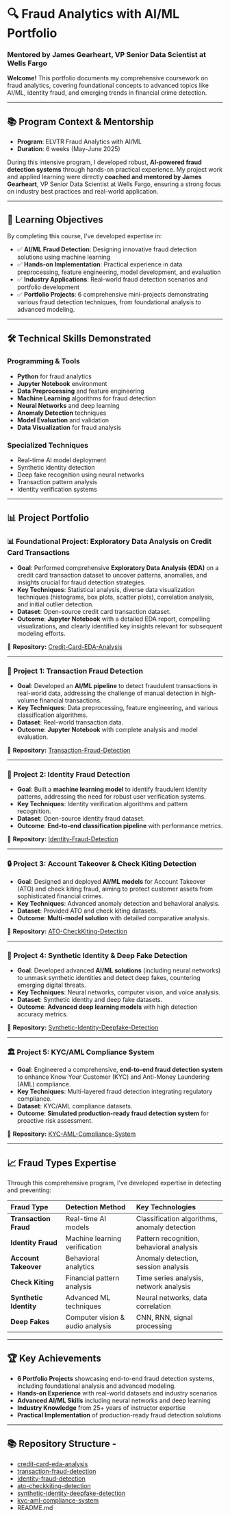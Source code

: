 # 🔍 Fraud Analytics with AI/ML Portfolio
### Mentored by James Gearheart, VP Senior Data Scientist at Wells Fargo
**Welcome!** This portfolio documents my comprehensive coursework on fraud analytics, covering foundational concepts to advanced topics like AI/ML, identity fraud, and emerging trends in financial crime detection.

---

## 📚 Program Context & Mentorship

* **Program**: ELVTR Fraud Analytics with AI/ML
* **Duration**: 6 weeks (May-June 2025)

During this intensive program, I developed robust, **AI-powered fraud detection systems** through hands-on practical experience. My project work and applied learning were directly **coached and mentored by James Gearheart**, VP Senior Data Scientist at Wells Fargo, ensuring a strong focus on industry best practices and real-world application.

---

## 🎯 Learning Objectives

By completing this course, I've developed expertise in:

* ✅ **AI/ML Fraud Detection**: Designing innovative fraud detection solutions using machine learning
* ✅ **Hands-on Implementation**: Practical experience in data preprocessing, feature engineering, model development, and evaluation
* ✅ **Industry Applications**: Real-world fraud detection scenarios and portfolio development
* ✅ **Portfolio Projects**: 6 comprehensive mini-projects demonstrating various fraud detection techniques, from foundational analysis to advanced modeling.

---

## 🛠️ Technical Skills Demonstrated

### Programming & Tools

* **Python** for fraud analytics
* **Jupyter Notebook** environment
* **Data Preprocessing** and feature engineering
* **Machine Learning** algorithms for fraud detection
* **Neural Networks** and deep learning
* **Anomaly Detection** techniques
* **Model Evaluation** and validation
* **Data Visualization** for fraud analysis

### Specialized Techniques

* Real-time AI model deployment
* Synthetic identity detection
* Deep fake recognition using neural networks
* Transaction pattern analysis
* Identity verification systems

---

## 📊 Project Portfolio

### 📊 Foundational Project: Exploratory Data Analysis on Credit Card Transactions

* **Goal**: Performed comprehensive **Exploratory Data Analysis (EDA)** on a credit card transaction dataset to uncover patterns, anomalies, and insights crucial for fraud detection strategies.
* **Key Techniques**: Statistical analysis, diverse data visualization techniques (histograms, box plots, scatter plots), correlation analysis, and initial outlier detection.
* **Dataset**: Open-source credit card transaction dataset.
* **Outcome**: **Jupyter Notebook** with a detailed EDA report, compelling visualizations, and clearly identified key insights relevant for subsequent modeling efforts.

📁 **Repository:** [Credit-Card-EDA-Analysis](./credit-card-eda-analysis/)

---

### 🔐 Project 1: Transaction Fraud Detection

* **Goal**: Developed an **AI/ML pipeline** to detect fraudulent transactions in real-world data, addressing the challenge of manual detection in high-volume financial transactions.
* **Key Techniques**: Data preprocessing, feature engineering, and various classification algorithms.
* **Dataset**: Real-world transaction data.
* **Outcome**: **Jupyter Notebook** with complete analysis and model evaluation.

📁 **Repository:** [Transaction-Fraud-Detection](./transaction-fraud-detection/)

---

### 👤 Project 2: Identity Fraud Detection

* **Goal**: Built a **machine learning model** to identify fraudulent identity patterns, addressing the need for robust user verification systems.
* **Key Techniques**: Identity verification algorithms and pattern recognition.
* **Dataset**: Open-source identity fraud dataset.
* **Outcome**: **End-to-end classification pipeline** with performance metrics.

📁 **Repository:** [Identity-Fraud-Detection](./identity-fraud-detection/)

---

### 🔒 Project 3: Account Takeover & Check Kiting Detection

* **Goal**: Designed and deployed **AI/ML models** for Account Takeover (ATO) and check kiting fraud, aiming to protect customer assets from sophisticated financial crimes.
* **Key Techniques**: Advanced anomaly detection and behavioral analysis.
* **Dataset**: Provided ATO and check kiting datasets.
* **Outcome**: **Multi-model solution** with detailed comparative analysis.

📁 **Repository:** [ATO-CheckKiting-Detection](./ato-checkkiting-detection/)

---

### 🤖 Project 4: Synthetic Identity & Deep Fake Detection

* **Goal**: Developed advanced **AI/ML solutions** (including neural networks) to unmask synthetic identities and detect deep fakes, countering emerging digital threats.
* **Key Techniques**: Neural networks, computer vision, and voice analysis.
* **Dataset**: Synthetic identity and deep fake datasets.
* **Outcome**: **Advanced deep learning models** with high detection accuracy metrics.

📁 **Repository:** [Synthetic-Identity-Deepfake-Detection](./synthetic-identity-deepfake-detection/)

---

### 🏛️ Project 5: KYC/AML Compliance System

* **Goal**: Engineered a comprehensive, **end-to-end fraud detection system** to enhance Know Your Customer (KYC) and Anti-Money Laundering (AML) compliance.
* **Key Techniques**: Multi-layered fraud detection integrating regulatory compliance.
* **Dataset**: KYC/AML compliance datasets.
* **Outcome**: **Simulated production-ready fraud detection system** for proactive risk assessment.

📁 **Repository:** [KYC-AML-Compliance-System](./kyc-aml-compliance-system/)

---

## 📈 Fraud Types Expertise

Through this comprehensive program, I've developed expertise in detecting and preventing:

| Fraud Type          | Detection Method                | Key Technologies                          |
| :------------------ | :------------------------------ | :---------------------------------------- |
| **Transaction Fraud** | Real-time AI models             | Classification algorithms, anomaly detection |
| **Identity Fraud** | Machine learning verification   | Pattern recognition, behavioral analysis  |
| **Account Takeover** | Behavioral analytics            | Anomaly detection, session analysis       |
| **Check Kiting** | Financial pattern analysis      | Time series analysis, network analysis    |
| **Synthetic Identity**| Advanced ML techniques          | Neural networks, data correlation         |
| **Deep Fakes** | Computer vision & audio analysis| CNN, RNN, signal processing               |

---

## 🏆 Key Achievements

* **6 Portfolio Projects** showcasing end-to-end fraud detection systems, including foundational analysis and advanced modeling.
* **Hands-on Experience** with real-world datasets and industry scenarios
* **Advanced AI/ML Skills** including neural networks and deep learning
* **Industry Knowledge** from 25+ years of instructor expertise
* **Practical Implementation** of production-ready fraud detection solutions

---

## 📚 Repository Structure - 

- [credit-card-eda-analysis](./credit-card-eda-analysis/)
- [transaction-fraud-detection](./transaction-fraud-detection/)
- [Identity-fraud-detection](./identity-fraud-detection/)
- [ato-checkkiting-detection](./ato-checkkiting-detection/)
- [synthetic-identity-deepfake-detection](./synthetic-identity-deepfake-detection/)
- [kyc-aml-compliance-system](./kyc-aml-compliance-system/)
- README.md

